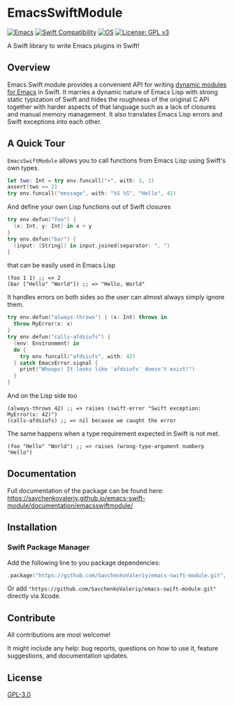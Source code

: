 # EmacsSwiftModule 
[![Emacs](https://img.shields.io/badge/Emacs-25.3%2B-blueviolet)](https://www.gnu.org/software/emacs/) [![Swift Compatibility](https://img.shields.io/endpoint?url=https%3A%2F%2Fswiftpackageindex.com%2Fapi%2Fpackages%2FSavchenkoValeriy%2Femacs-swift-module%2Fbadge%3Ftype%3Dswift-versions)](https://swiftpackageindex.com/SavchenkoValeriy/emacs-swift-module) [![OS](https://img.shields.io/endpoint?url=https%3A%2F%2Fswiftpackageindex.com%2Fapi%2Fpackages%2FSavchenkoValeriy%2Femacs-swift-module%2Fbadge%3Ftype%3Dplatforms)](https://swiftpackageindex.com/SavchenkoValeriy/emacs-swift-module) [![License: GPL v3](https://img.shields.io/badge/License-GPLv3-blue.svg)](https://www.gnu.org/licenses/gpl-3.0)

A Swift library to write Emacs plugins in Swift!

## Overview

Emacs Swift module provides a convenient API for writing [dynamic modules for Emacs](https://www.gnu.org/software/emacs/manual/html_node/elisp/Writing-Dynamic-Modules.html) in Swift. It marries a dynamic nature of Emacs Lisp with strong static typization of Swift and hides the roughness of the original C API together with harder aspects of that language such as a lack of closures and manual memory management. It also translates Emacs Lisp errors and Swift exceptions into each other.

## A Quick Tour

`EmacsSwiftModule` allows you to call functions from Emacs Lisp using Swift's own types.
```swift
let two: Int = try env.funcall("+", with: 1, 1)
assert(two == 2)
try env.funcall("message", with: "%S %S", "Hello", 42)
```

And define your own Lisp functions out of Swift closures
```swift
try env.defun("foo") {
  (x: Int, y: Int) in x + y
}
try env.defun("bar") {
  (input: [String]) in input.joined(separator: ", ")
}
```
that can be easily used in Emacs Lisp
```emacs-lisp
(foo 1 1) ;; => 2
(bar ["Hello" "World"]) ;; => "Hello, World"
```

It handles errors on both sides so the user can almost always simply ignore them.
```swift
try env.defun("always-throws") { (x: Int) throws in
  throw MyError(x: x)
}
try env.defun("calls-afdsiufs") {
  (env: Environment) in
  do {
    try env.funcall("afdsiufs", with: 42)
  } catch EmacsError.signal {
    print("Whoops! It looks like 'afdsiufs' doesn't exist!")
  }
}
```

And on the Lisp side too
```emacs-lisp
(always-throws 42) ;; => raises (swift-error "Swift exception: MyError(x: 42)")
(calls-afdsiufs) ;; => nil because we caught the error
```

The same happens when a type requirement expected in Swift is not met.
```emacs-lisp
(foo "Hello" "World") ;; => raises (wrong-type-argument numberp "Hello")
```

## Documentation

Full documentation of the package can be found here: https://savchenkovaleriy.github.io/emacs-swift-module/documentation/emacsswiftmodule/

## Installation

### Swift Package Manager

Add the following line to you package dependencies:

```swift
.package("https://github.com/SavchenkoValeriy/emacs-swift-module.git", from: "1.3.0")
```

Or add `"https://github.com/SavchenkoValeriy/emacs-swift-module.git"` directly via Xcode.

## Contribute

All contributions are most welcome!

It might include any help: bug reports, questions on how to use it, feature suggestions, and documentation updates.

## License

[GPL-3.0](./LICENSE)
